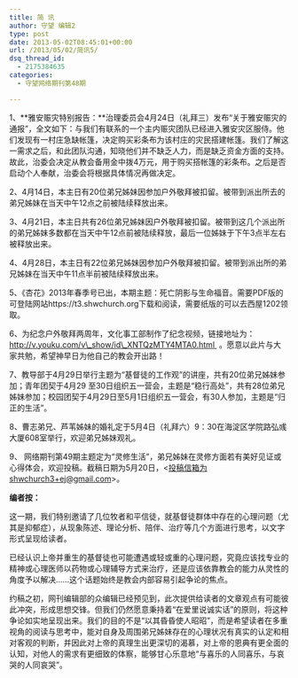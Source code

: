 ```yaml
---
title: 简 讯
author: 守望 编辑2
type: post
date: 2013-05-02T08:45:01+00:00
url: /2013/05/02/简讯5/
dsq_thread_id:
  - 2175384635
categories:
  - 守望网络期刊第48期

---
```

1、**雅安赈灾特别报告：**治理委员会4月24日（礼拜三）发布“关于雅安赈灾的通报”，全文如下：与我们有联系的一个主内赈灾团队已经进入雅安灾区服侍。他们发现有一村庄急缺帐篷，决定购买彩条布为该村庄的灾民搭建帐篷。我们了解这一需求之后，和此团队沟通，知晓他们并不缺乏人力，而是缺乏资金方面的支持。故此，治委会决定从教会备用金中拨4万元，用于购买搭帐篷的彩条布。之后是否启动个人奉献，治委会将根据具体情况再做决定。

2、4月14日，本主日有20位弟兄姊妹因参加户外敬拜被扣留。被带到派出所去的弟兄姊妹在当天中午12点之前被陆续释放出来。

3、4月21日，本主日共有26位弟兄姊妹因户外敬拜被扣留。被带到这几个派出所的弟兄姊妹多数都在当天中午12点前被陆续释放，最后一位姊妹于下午3点半左右被释放出来。

4、4月28日，本主日有22位弟兄姊妹因参加户外敬拜被扣留。被带到派出所的弟兄姊妹在当天中午11点半前被陆续释放出来。

5、《杏花》2013年春季号已出，本期主题：死亡阴影与生命福音。需要PDF版的可登陆网站https://t3.shwchurch.org下载和阅读，需要纸版的可以去西屋1202领取。

6、为纪念户外敬拜两周年，文化事工部制作了纪念视频，链接地址为：http://v.youku.com/v\_show/id\_XNTQzMTY4MTA0.html  。愿意以此片与大家共勉，希望神早日为他自己的教会开出路！

7、教导部于4月29日举行主题为“基督徒的工作观”的讲座，共有20位弟兄姊妹参加；青年团契于4月29 至30日组织五一营会，主题是“稳行高处”，共有28位弟兄姊妹参加；校园团契于4月29日至5月1日组织五一营会，有30人参加，主题是“归正的生活”。

8、曹志弟兄、芦苇姊妹的婚礼定于5月4日（礼拜六）9：30在海淀区学院路弘彧大厦608室举行，欢迎弟兄姊妹观礼。

9、 网络期刊第49期主题定为“灵修生活”，弟兄姊妹在灵修方面若有美好见证或心得体会，欢迎投稿。截稿日期为5月20日，<投稿信箱为shwchurch3+ej@gmail.com>。

**编者按：**

这一期，我们特别邀请了几位牧者和平信徒，就基督徒群体中存在的心理问题（尤其是抑郁症），从现象陈述、理论分析、陪伴、治疗等几个方面进行思考，以文字形式呈现给读者。

已经认识上帝并重生的基督徒也可能遭遇或轻或重的心理问题，究竟应该找专业的精神或心理医师以药物或心理辅导方式来治疗，还是应该依靠教会的能力从灵性的角度予以解决……这个话题始终是教会内部容易引起争论的焦点。

约稿之初，网刊编辑部的众编辑已经预见到，此次提供给读者的文章观点有可能彼此冲突，形成思想交锋。但我们仍然愿意秉持着“在爱里说诚实话”的原则，将这种争论如实地呈现出来。我们的目的不是“以其昏昏使人昭昭”，而是希望读者在多重视角的阅读与思考中，能对自身及周围弟兄姊妹存在的心理状况有真实的认定和相对客观的判断，并因此对上帝的真理生出更深切的渴慕，对上帝的恩典有更全面的认知，对他人的需求有更细致的体察，能够甘心乐意地“与喜乐的人同喜乐，与哀哭的人同哀哭”。